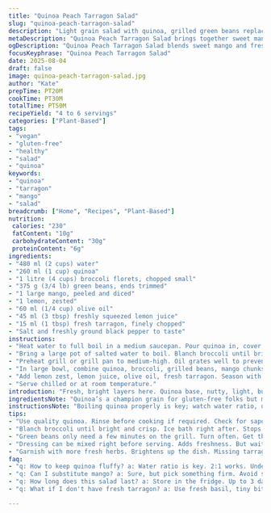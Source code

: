 ```yaml
---
title: "Quinoa Peach Tarragon Salad"
slug: "quinoa-peach-tarragon-salad"
description: "Light grain salad with quinoa, grilled green beans replacing asparagus, blanched broccoli, diced mango instead of peaches, fresh tarragon, lemon zest and juice, olive oil. A refreshing mix with crisp veggies and sweet fruit balancing herbal notes. Gluten-free, vegan, no nuts, dairy, or eggs."
metaDescription: "Quinoa Peach Tarragon Salad brings together sweet mango, crisp veggies, and vibrant herbs for a refreshing gluten-free and vegan dish."
ogDescription: "Quinoa Peach Tarragon Salad blends sweet mango and fresh tarragon for a refreshing vegan dish packed with flavor and texture."
focusKeyphrase: "Quinoa Peach Tarragon Salad"
date: 2025-08-04
draft: false
image: quinoa-peach-tarragon-salad.jpg
author: "Kate"
prepTime: PT20M
cookTime: PT30M
totalTime: PT50M
recipeYield: "4 to 6 servings"
categories: ["Plant-Based"]
tags:
- "vegan"
- "gluten-free"
- "healthy"
- "salad"
- "quinoa"
keywords:
- "quinoa"
- "tarragon"
- "mango"
- "salad"
breadcrumb: ["Home", "Recipes", "Plant-Based"]
nutrition: 
 calories: "230"
 fatContent: "10g"
 carbohydrateContent: "30g"
 proteinContent: "6g"
ingredients:
- "480 ml (2 cups) water"
- "260 ml (1 cup) quinoa"
- "1 litre (4 cups) broccoli florets, chopped small"
- "375 g (3/4 lb) green beans, ends trimmed"
- "1 large mango, peeled and diced"
- "1 lemon, zested"
- "60 ml (1/4 cup) olive oil"
- "45 ml (3 tbsp) freshly squeezed lemon juice"
- "15 ml (1 tbsp) fresh tarragon, finely chopped"
- "Salt and freshly ground black pepper to taste"
instructions:
- "Heat water to full boil in a medium saucepan. Pour quinoa in, cover, drop heat to low. Cook until water absorbed and quinoa is fluffy not mushy. Eyes open: grains separated, tender but with a slight bite. Around 15 to 17 minutes. Remove from heat, leave covered 5 minutes. Fluff with fork to separate grains and cool faster."
- "Bring a large pot of salted water to boil. Blanch broccoli until bright green, tender-crisp. Roughly 2-3 minutes. Drain, immediately rinse under cold water or plunge into ice bath to stop cooking. Drain well, set aside."
- "Preheat grill or grill pan to medium-high. Oil grates well to prevent sticking. Grill green beans until blistered with slight char but firm to bite. Around 5 to 7 minutes, turning often for even marks. Cut into 4 cm (1 1/2 inch) pieces once grilled."
- "In large bowl, combine quinoa, broccoli, grilled beans, mango chunks."
- "Add lemon zest, lemon juice, olive oil, fresh tarragon. Season with salt and pepper. Toss gently but thoroughly for even dressing and flavor distribution. Taste, adjust seasoning."
- "Serve chilled or at room temperature."
introduction: "Fresh, bright layers here. Quinoa base, nutty, light, but keep eyes peeled–overcooking makes it gluey, flop city. Swap peaches for mango for a punchier tropical sweet note. Tarragon’s herbal punch, lemon zest kick up brightness, no boring blandness here. Grill green beans, replace nuts with crunch from charred fibers, not mandatory but ups texture game. Broccoli’s the silent partner, blanched just so, vibrant green, still holding bite—don't overdo. Playing with texture and temps. Serve cool or just off the grill warmth—you’ll notice different flavors bubbling up. No fuss dressings, simple oil and acid combo. Watch salt closely here; quinoa can be bland. Use fine salt for best dispersion. Quinoa needs fluffing–not stirring; fork only or risk mush. Old quinoa? Rinse well to wash off natural coating to avoid bitterness. Perfect for a midweek lunch or starter for guests who expect more than limp salads. Make ahead yes, keep chilled but dress close to serving time. Mango’s moisture can weigh down if left too long."
ingredientsNote: "Quinoa’s a champion grain for gluten-free folks but mind your brand; some need rinsing to remove saponins that taste bitter and soap-like. Substitute green beans for asparagus—they char faster, more accessible year-round and hold texture well on the grill—if no grill, pan roast with a splash of oil and dry heat. Mango swaps in for peach; firmer, less watery, less likely to fall apart during mixing. Use fresh tarragon only, dried doesn’t carry that aniseed perfume needed here. Lemon zest can be switched to lime zest but will alter overall flavor profile slightly to more tropical tartness. Olive oil here must be good quality; avoid cheap, bitter oils that spoil the salad’s freshness. If no fresh tarragon, a mix of fresh basil and a pinch of dried dill can edge close but not the same punch. Salt use must be cautious. Quinoa and lemon juice can heighten the perception of bitterness if too sharp. Substitutions: kale instead of broccoli for earthier note but requires longer blanching, about 4-5 minutes, same ice bath finish."
instructionsNote: "Boiling quinoa properly is key; watch water ratio, usually 2:1 water to quinoa, less water leaves grains dry and undercooked, too much water mush. The fluffing step after cooking cannot be skipped—fluff with fork gently to separate the grains, else clumped wet piles ruin texture. Blanch broccoli briefly until bright green, not soggy; texture shows doneness better than any timer. The immediate cold shock stops cooking and locks color; no one wants olive drab broccoli. For grilling green beans, oiling grill grates prevents sticking, an often overlooked step. Turn beans frequently to get even char marks and avoid burning. If using oven, roast at 220°C (430°F) for 10-12 min instead, shaking pan mid-way. Dressing: add olive oil and acid last to warm quinoa so it absorbs flavors better. Tarragon chopped finely; too large pieces overpower bites. Toss salad gently—vigorous stirring bruises the fruit and crushes quinoa texture; keep it alive and airy. Salad can be prepared several hours ahead but add dressing and fruit last minute to prevent sogginess. Serve slightly cool or room temp so you taste all elements—cold mutes flavors, too warm brings out unwanted bitterness in herbs."
tips:
- "Use quality quinoa. Rinse before cooking if required. Check for saponins. Burning bits? That's bitterness; you want to avoid it. Too little water? Dry grains."
- "Blanch broccoli until bright and crisp. Ice bath right after. Stops cooking instantly. No one likes soggy broccoli. Flavor and color locked in right away."
- "Green beans only need a few minutes on the grill. Turn often. Get those blistered spots but keep the crunch. If no grill? Roasting works, too. High temp."
- "Dressing can be mixed right before serving. Adds freshness. But wait too long? Fruits can get soggy—texture ruined. Serve cool or at room temp."
- "Garnish with more fresh herbs. Brightens up the dish. Missing tarragon? Fresh basil and dill can step in. Just won't be the same herbal punch."
faq:
- "q: How to keep quinoa fluffy? a: Water ratio is key. 2:1 works. Undercooked? Add more. Overcooked? Rinse and fluff. Check texture for doneness."
- "q: Can I substitute mango? a: Sure, but pick something firm. Avoid soft choices. Peaches? If ripe they can work but texture changes. Not as stable."
- "q: How long does this salad last? a: Store in the fridge. Up to 3 days. But add dressing fresh. Too long, fruits release moisture. No good."
- "q: What if I don't have fresh tarragon? a: Use fresh basil, tiny bit of dill. Not same flavor. But still adds nice notes. Use your instincts."

---
```

